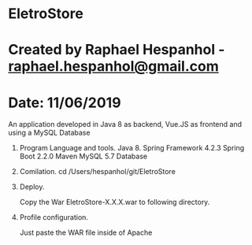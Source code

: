 # EletroStore
# Created by Raphael Hespanhol - raphael.hespanhol@gmail.com
# Date: 11/06/2019

An application developed in Java 8 as backend, Vue.JS as frontend and using a MySQL Database

1. Program Language and tools.
   Java 8.
   Spring Framework 4.2.3
   Spring Boot 2.2.0
   Maven
   MySQL 5.7 Database
   
2. Comilation.
   cd /Users/hespanhol/git/EletroStore
   
3. Deploy.

   Copy the War EletroStore-X.X.X.war to following directory.
   
4. Profile configuration.
   
   Just paste the WAR file inside of Apache
